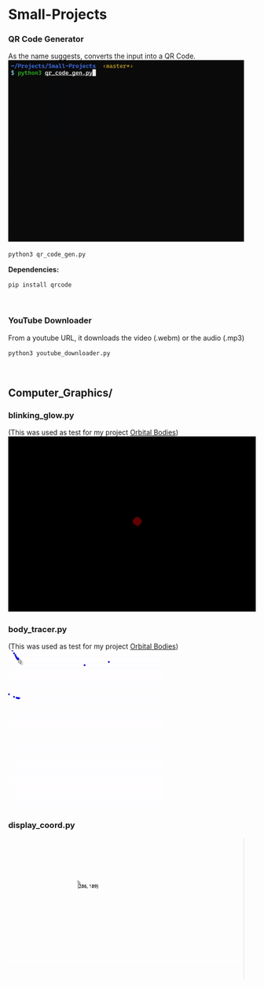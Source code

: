 # Small-Projects

### QR Code Generator
As the name suggests, converts the input into a QR Code.<br>
![GIF showing this script running](media/qr_code_gen_animated.gif)
```bash
python3 qr_code_gen.py
```
<b>Dependencies:</b> 
```bash
pip install qrcode
```
<br>

### YouTube Downloader
From a youtube URL, it downloads the video (.webm) or the audio (.mp3)

```bash
python3 youtube_downloader.py
```
<br>

## Computer_Graphics/

### blinking_glow.py
(This was used as test for my project <a href="https://github.com/Tom4sCruz/Orbital-Bodies">Orbital Bodies</a>)<br>
![GIF showing this script running](media/blinking_glow_animated.gif)
### body_tracer.py
(This was used as test for my project <a href="https://github.com/Tom4sCruz/Orbital-Bodies">Orbital Bodies</a>)<br>
![GIF showing this script running](media/body_tracer_animated.gif)
### display_coord.py
![GIF showing this script running](media/display_coord_animated.gif)
